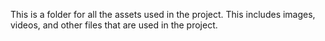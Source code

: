 This is a folder for all the assets used in the project. This includes images, videos, and other files that are used in the project.